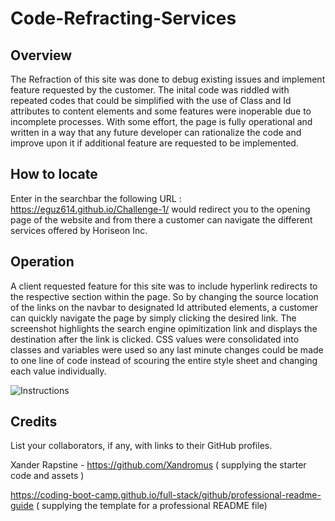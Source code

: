 # Code-Refracting-Services


## Overview

The Refraction of this site was done to debug existing issues and implement feature requested by the customer. The inital code was riddled with repeated codes that could be simplified with the use of Class and Id attributes to content elements and some features were inoperable due to incomplete processes. With some effort, the page is fully operational and written in a way that any future developer can rationalize the code and improve upon it if additional feature are requested to be implemented.

## How to locate

 Enter in the searchbar the following URL : https://eguz614.github.io/Challenge-1/  would redirect you to the opening page of the website and from there a customer can navigate the different services offered by Horiseon Inc.

## Operation

A client requested feature for this site was to include  hyperlink redirects to the respective section within the page. So by changing the source location of the links on the navbar to designated Id attributed elements, a customer can quickly navigate the page by simply clicking the desired link. The screenshot highlights the search engine opimitization link and displays the destination after the link is clicked. CSS values were consolidated into classes and variables were used so any last minute changes could be made to one line of code instead of scouring the entire style sheet and changing each value individually.

![Instructions](https://user-images.githubusercontent.com/119714529/209748281-e6687d95-1e1e-44fe-82a0-d75c4ceba598.jpg)




## Credits

List your collaborators, if any, with links to their GitHub profiles.
 
 Xander Rapstine - https://github.com/Xandromus  ( supplying the starter code and assets )
 
 https://coding-boot-camp.github.io/full-stack/github/professional-readme-guide ( supplying the template for a professional README file)


